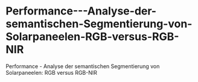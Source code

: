 # Performance---Analyse-der-semantischen-Segmentierung-von-Solarpaneelen-RGB-versus-RGB-NIR
Performance - Analyse der semantischen Segmentierung von Solarpaneelen: RGB versus RGB-NIR
